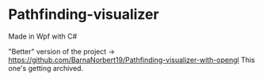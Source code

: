 # Pathfinding-visualizer
Made in Wpf with C#

"Better" version of the project -> https://github.com/BarnaNorbert19/Pathfinding-visualizer-with-opengl
This one's getting archived.
